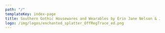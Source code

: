 ```yaml
---
path: "/"
templateKey: index-page
title: Southern Gothic Housewares and Wearables by Erin Jane Nelson & Jason Benson
logo: /img/logos/enchanted_splatter_OffRegTrace_ed.png
---
```

